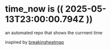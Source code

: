 # time_now is (( 2025-05-13T23:00:00.794Z ))

an automated repo that shows the currnent time

inspired by [breakingheatmap](https://github.com/breakingheatmap/breakingheatmap)